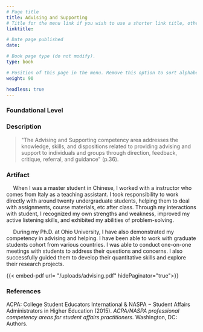 ```yaml
---
# Page title
title: Advising and Supporting
# Title for the menu link if you wish to use a shorter link title, otherwise remove this option.
linktitle: 

# Date page published
date: 

# Book page type (do not modify).
type: book

# Position of this page in the menu. Remove this option to sort alphabetically.
weight: 90

headless: true
---
```


### Foundational Level


### Description
>"The Advising and Supporting competency area addresses the knowledge, skills, and dispositions related to providing advising and support to individuals and groups through direction, feedback, critique, referral, and guidance" (p.36).

### Artifact
&ensp; &ensp;When I was a master student in Chinese, I worked with a instructor who comes from Italy as a teaching assistant. I took responsibility to work directly with around twenty undergraduate students, helping them to deal with assignments, course materials, etc after class. Through my interactions with  student, I recognized my own strengths and weakness, improved my active listening skills, and exhibited my abilities of problem-solving.

&ensp; &ensp;During my Ph.D. at Ohio University, I have also demonstrated my competency in advising and helping. I have been able to work with graduate students cohort from various countries. I was able to conduct one-on-one meetings with students to address their questions and concerns. I also successfully guided them to develop their quantitative skills and explore their research projects.

{{< embed-pdf url= "/uploads/advising.pdf" hidePaginator="true">}}

### References
ACPA: College Student Educators International & NASPA − Student Affairs Administrators in Higher Education (2015). *ACPA/NASPA professional competency areas for student affairs practitioners.* Washington, DC: Authors. 

